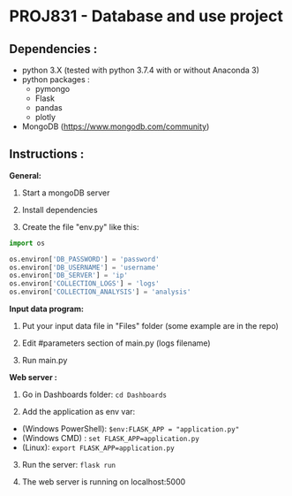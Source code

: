 # PROJ831 - Database and use project

## Dependencies :

* python 3.X (tested with python 3.7.4 with or without Anaconda 3)
* python packages :
  * pymongo
  * Flask
  * pandas
  * plotly
* MongoDB (https://www.mongodb.com/community)


## Instructions :
**General:**

1. Start a mongoDB server

2. Install dependencies

3. Create the file "env.py" like this:
```python
import os

os.environ['DB_PASSWORD'] = 'password'
os.environ['DB_USERNAME'] = 'username'
os.environ['DB_SERVER'] = 'ip'
os.environ['COLLECTION_LOGS'] = 'logs'
os.environ['COLLECTION_ANALYSIS'] = 'analysis'

```

**Input data program:**

1. Put your input data file in "Files" folder (some example are in the repo)

2. Edit #parameters section of main.py (logs filename)

3. Run main.py


**Web server :**

1. Go in Dashboards folder: `cd Dashboards`

2. Add the application as env var:
  * (Windows PowerShell): `$env:FLASK_APP = "application.py"`
  * (Windows CMD) : `set FLASK_APP=application.py`
  * (Linux): `export FLASK_APP=application.py`

3. Run the server: `flask run`

4. The web server is running on localhost:5000
